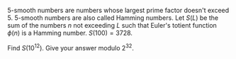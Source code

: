 $5$-smooth numbers are numbers whose largest prime factor doesn't exceed $5$.
$5$-smooth numbers are also called Hamming numbers.
Let $S(L)$ be the sum of the numbers $n$ not exceeding $L$ such that Euler's totient function $\phi(n)$ is a Hamming number.
$S(100)=3728$.


Find $S(10^{12})$. Give your answer modulo $2^{32}$.